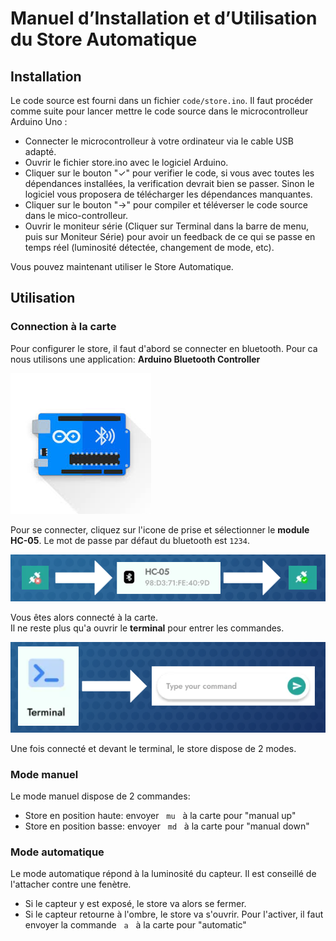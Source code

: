 # Manuel d’Installation et d’Utilisation du Store Automatique

## Installation
Le code source est fourni dans un fichier `code/store.ino`. Il faut procéder comme suite pour lancer mettre le code source dans le microcontrolleur Arduino Uno :
- Connecter le microcontrolleur à votre ordinateur via le cable USB adapté.
- Ouvrir le fichier store.ino avec le logiciel Arduino.
- Cliquer sur le bouton "✓" pour verifier le code, si vous avec toutes les dépendances installées, la verification devrait bien se passer. Sinon le logiciel vous proposera de télécharger les dépendances manquantes.
- Cliquer sur le bouton "→" pour compiler et téléverser le code source dans le mico-controlleur.
- Ouvrir le moniteur série (Cliquer sur Terminal dans la barre de menu, puis sur Moniteur Série) pour avoir un feedback de ce qui se passe en temps réel (luminosité détectée, changement de mode, etc). 

Vous pouvez maintenant utiliser le Store Automatique.

## Utilisation
### Connection à la carte
Pour configurer le store, il faut d'abord se connecter en bluetooth.
Pour ca nous utilisons une application: **Arduino Bluetooth Controller**  

![Arduino Bluetooth Controleur](images/Arduino_Bluetooth_Controller.png)  

Pour se connecter, cliquez sur l'icone de prise et sélectionner le **module HC-05**. Le mot de passe par défaut du bluetooth est `1234`.

![conection to HC-05](images/connection_to_HC_05.png)  

Vous êtes alors connecté à la carte.  
Il ne reste plus qu'a ouvrir le **terminal** pour entrer les commandes.  

![terminal](images/terminal.png)  


Une fois connecté et devant le terminal, le store dispose de 2 modes.

### Mode manuel
Le mode manuel dispose de 2 commandes:
- Store en position haute: envoyer &nbsp; ```mu``` &nbsp; à la carte pour "manual up"
- Store en position basse: envoyer &nbsp; ```md``` &nbsp; à la carte pour "manual down"

### Mode automatique
Le mode automatique répond à la luminosité du capteur. Il est conseillé de l'attacher contre une fenètre.  
- Si le capteur y est exposé, le store va alors se fermer.
- Si le capteur retourne à l'ombre, le store va s'ouvrir.
Pour l'activer, il faut envoyer la commande &nbsp; ```a``` &nbsp; à la carte pour "automatic"